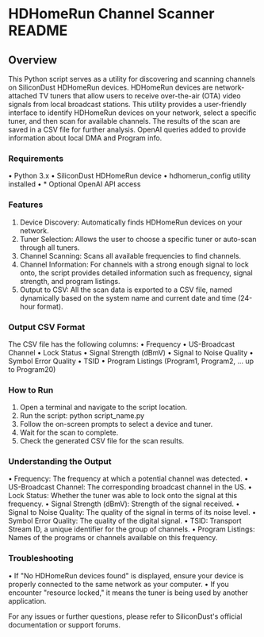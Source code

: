 
# HDHomeRun Channel Scanner README

## Overview

This Python script serves as a utility for discovering and scanning channels on SiliconDust HDHomeRun devices. HDHomeRun devices are network-attached TV tuners that allow users to receive over-the-air (OTA) video signals from local broadcast stations. This utility provides a user-friendly interface to identify HDHomeRun devices on your network, select a specific tuner, and then scan for available channels. The results of the scan are saved in a CSV file for further analysis. OpenAI queries added to provide information about local DMA and Program info.

### Requirements

•	Python 3.x
•	SiliconDust HDHomeRun device
•	hdhomerun_config utility installed
•	* Optional OpenAI API access


### Features
1.	Device Discovery: Automatically finds HDHomeRun devices on your network.
2.	Tuner Selection: Allows the user to choose a specific tuner or auto-scan through all tuners.
3.	Channel Scanning: Scans all available frequencies to find channels.
4.	Channel Information: For channels with a strong enough signal to lock onto, the script provides detailed information such as frequency, signal strength, and program listings.
5.	Output to CSV: All the scan data is exported to a CSV file, named dynamically based on the system name and current date and time (24-hour format).

### Output CSV Format

The CSV file has the following columns:
•	Frequency
•	US-Broadcast Channel
•	Lock Status
•	Signal Strength (dBmV)
•	Signal to Noise Quality
•	Symbol Error Quality
•	TSID
•	Program Listings (Program1, Program2, ... up to Program20)

### How to Run
1.	Open a terminal and navigate to the script location.
2.	Run the script: python script_name.py
3.	Follow the on-screen prompts to select a device and tuner.
4.	Wait for the scan to complete.
5.	Check the generated CSV file for the scan results.

### Understanding the Output

•	Frequency: The frequency at which a potential channel was detected.
•	US-Broadcast Channel: The corresponding broadcast channel in the US.
•	Lock Status: Whether the tuner was able to lock onto the signal at this frequency.
•	Signal Strength (dBmV): Strength of the signal received.
•	Signal to Noise Quality: The quality of the signal in terms of its noise level.
•	Symbol Error Quality: The quality of the digital signal.
•	TSID: Transport Stream ID, a unique identifier for the group of channels.
•	Program Listings: Names of the programs or channels available on this frequency.

### Troubleshooting

•	If "No HDHomeRun devices found" is displayed, ensure your device is properly connected to the same network as your computer.
•	If you encounter "resource locked," it means the tuner is being used by another application.

For any issues or further questions, please refer to SiliconDust's official documentation or support forums.

